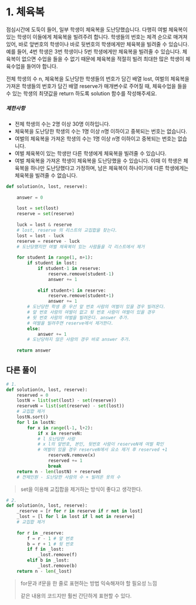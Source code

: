 # 1. 체육복

점심시간에 도둑이 들어, 일부 학생이 체육복을 도난당했습니다. 다행히 여벌 체육복이 있는 학생이 이들에게 체육복을 빌려주려 합니다. 학생들의 번호는 체격 순으로 매겨져 있어, 바로 앞번호의 학생이나 바로 뒷번호의 학생에게만 체육복을 빌려줄 수 있습니다. 예를 들어, 4번 학생은 3번 학생이나 5번 학생에게만 체육복을 빌려줄 수 있습니다. 체육복이 없으면 수업을 들을 수 없기 때문에 체육복을 적절히 빌려 최대한 많은 학생이 체육수업을 들어야 합니다.

전체 학생의 수 n, 체육복을 도난당한 학생들의 번호가 담긴 배열 lost, 여벌의 체육복을 가져온 학생들의 번호가 담긴 배열 reserve가 매개변수로 주어질 때, 체육수업을 들을 수 있는 학생의 최댓값을 return 하도록 solution 함수를 작성해주세요.

##### 제한사항

- 전체 학생의 수는 2명 이상 30명 이하입니다.
- 체육복을 도난당한 학생의 수는 1명 이상 n명 이하이고 중복되는 번호는 없습니다.
- 여벌의 체육복을 가져온 학생의 수는 1명 이상 n명 이하이고 중복되는 번호는 없습니다.
- 여벌 체육복이 있는 학생만 다른 학생에게 체육복을 빌려줄 수 있습니다.
- 여벌 체육복을 가져온 학생이 체육복을 도난당했을 수 있습니다. 이때 이 학생은 체육복을 하나만 도난당했다고 가정하며, 남은 체육복이 하나이기에 다른 학생에게는 체육복을 빌려줄 수 없습니다.

```python
def solution(n, lost, reserve):
    
    answer = 0
    
    lost = set(lost)
    reserve = set(reserve)
  
    luck = lost & reserve
    # lost, reserve 의 리스트의 교집합을 찾는다.
    lost = lost - luck
    reserve = reserve - luck
    # 도난당했지만 여벌 체육복이 있는 사람들을 각 리스트에서 제거
    
    for student in range(1, n+1):
        if student in lost:
            if student-1 in reserve:
                reserve.remove(student-1)
                answer += 1
                
            elif student+1 in reserve:
                reserve.remove(student+1)
                answer += 1
        # 도난당한 학생 중 우선 앞 번호 사람의 여벌이 있을 경우 빌려온다.
        # 앞 번호 사람의 여벌이 없고 뒷 번호 사람이 여벌이 있을 경우
        # 뒷 번호 사람의 여벌을 빌려온다. answer 추가.
        # 여벌을 빌려주면 reserve에서 제거한다.
        else:
            answer += 1
        # 도난당하지 않은 사람의 경우 바로 answer 추가.
    
    return answer
```



## 다른 풀이

```python
# 1.
def solution(n, lost, reserve):
    reserved = 0
    lostN = list(set(lost) - set(reserve))
    reserveN = list(set(reserve) - set(lost))
    # 교집합 제거
    lostN.sort()
    for l in lostN:
        for x in range(l-1, l+2):
            if x in reserveN:
            # l 도난당한 사람
            # x l의 앞번호, 본인, 뒷번호 사람이 reserveN에 여벌 확인
            # 여벌이 있을 경우 reserveN에서 요소 제거 후 reserved +1
                reserveN.remove(x)
                reserved += 1
                break
    return n - len(lostN) + reserved
	# 전체인원 - 도난당한 사람의 수 + 빌려온 옷의 수
```

> set을 이용해 교집합을 제거하는 방식이 좋다고 생각한다.



```python
# 2.
def solution(n, lost, reserve):
    _reserve = [r for r in reserve if r not in lost]
    _lost = [l for l in lost if l not in reserve]
    # 교집합 제거
    
    for r in _reserve:
        f = r - 1 # 앞 번호
        b = r + 1 # 뒷 번호
        if f in _lost:
            _lost.remove(f)
        elif b in _lost:
            _lost.remove(b)
    return n - len(_lost)
```

> for문과 if문을 한 줄로 표현하는 방법 익숙해져야 할 필요성 느낌
>
> 같은 내용의 코드지만 훨씬 간단하게 표현할 수 있다.

